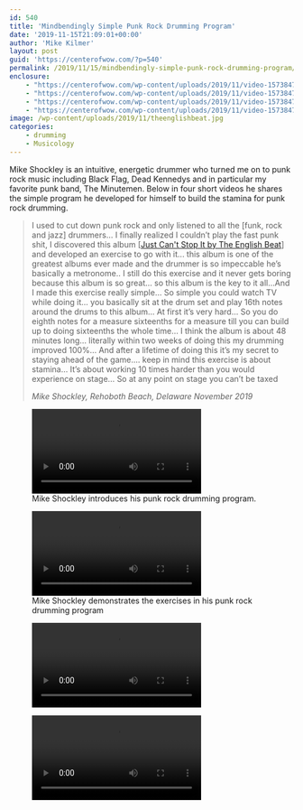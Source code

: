```yaml
---
id: 540
title: 'Mindbendingly Simple Punk Rock Drumming Program'
date: '2019-11-15T21:09:01+00:00'
author: 'Mike Kilmer'
layout: post
guid: 'https://centerofwow.com/?p=540'
permalink: /2019/11/15/mindbendingly-simple-punk-rock-drumming-program/
enclosure:
    - "https://centerofwow.com/wp-content/uploads/2019/11/video-1573847218.mp4\n11820655\nvideo/mp4\n"
    - "https://centerofwow.com/wp-content/uploads/2019/11/video-1573847228.mp4\n6689703\nvideo/mp4\n"
    - "https://centerofwow.com/wp-content/uploads/2019/11/video-1573847236.mp4\n12512017\nvideo/mp4\n"
    - "https://centerofwow.com/wp-content/uploads/2019/11/video-1573847230.mp4\n2648525\nvideo/mp4\n"
image: /wp-content/uploads/2019/11/theenglishbeat.jpg
categories:
    - drumming
    - Musicology
---
```


Mike Shockley is an intuitive, energetic drummer who turned me on to punk rock music including Black Flag, Dead Kennedys and in particular my favorite punk band, The Minutemen. Below in four short videos he shares the simple program he developed for himself to build the stamina for punk rock drumming.

> I used to cut down punk rock and only listened to all the \[funk, rock and jazz\] drummers... I finally realized I couldn’t play the fast punk shit, I discovered this album \[[Just Can't Stop It by The English Beat](https://www.youtube.com/watch?v=3lMuSqWIwXs&list=PLfGibfZATlGpNhbltHJo3QYJe7DpRicua)\] and developed an exercise to go with it... this album is one of the greatest albums ever made and the drummer is so impeccable he’s basically a metronome.. I still do this exercise and it never gets boring because this album is so great… so this album is the key to it all...And I made this exercise really simple… So simple you could watch TV while doing it... you basically sit at the drum set and play 16th notes around the drums to this album… At first it’s very hard… So you do eighth notes for a measure sixteenths for a measure till you can build up to doing sixteenths the whole time… I think the album is about 48 minutes long… literally within two weeks of doing this my drumming improved 100%… And after a lifetime of doing this it’s my secret to staying ahead of the game.... keep in mind this exercise is about stamina… It’s about working 10 times harder than you would experience on stage… So at any point on stage you can’t be taxed
> 
> <cite>Mike Shockley, Rehoboth Beach, Delaware November 2019</cite>

<figure class="wp-block-video"><video controls="" src="https://centerofwow.com/wp-content/uploads/2019/11/video-1573847218.mp4"></video><figcaption>Mike Shockley introduces his punk rock drumming program.</figcaption></figure><figure class="wp-block-video"><video controls="" src="https://centerofwow.com/wp-content/uploads/2019/11/video-1573847228.mp4"></video><figcaption>Mike Shockley demonstrates the exercises in his punk rock drumming program</figcaption></figure><figure class="wp-block-video"><video controls="" src="https://centerofwow.com/wp-content/uploads/2019/11/video-1573847236.mp4"></video></figure><figure class="wp-block-video"><video controls="" src="https://centerofwow.com/wp-content/uploads/2019/11/video-1573847230.mp4"></video></figure>